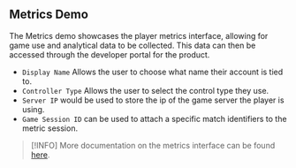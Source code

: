 ## **Metrics Demo**
The Metrics demo showcases the player metrics interface, allowing for game use and analytical data to be collected. This data can then be accessed through the developer portal for the product.
- `Display Name` Allows the user to choose what name their account is tied to.
- `Controller Type` Allows the user to select the control type they use.
- `Server IP` would be used to store the ip of the game server the player is using.
- `Game Session ID` can be used to attach a specific match identifiers to the metric session.

> [!INFO]
> More documentation on the metrics interface can be found [here](https://dev.epicgames.com/docs/game-services/eos-metrics-interface).

